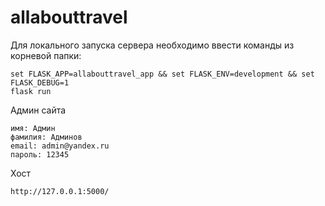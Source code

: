 # allabouttravel

Для локального запуска сервера необходимо ввести команды из корневой папки:
```
set FLASK_APP=allabouttravel_app && set FLASK_ENV=development && set FLASK_DEBUG=1
flask run
```
Админ сайта
```
имя: Админ
фамилия: Админов
email: admin@yandex.ru
пароль: 12345
```
Хост
```
http://127.0.0.1:5000/
```